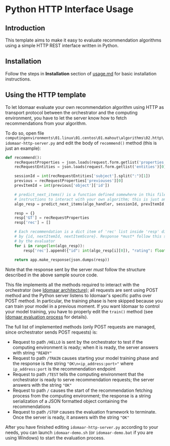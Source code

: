 # Python HTTP Interface Usage

## Introduction
This template aims to make it easy to evaluate recommendation algorithms using a simple HTTP REST interface written in Python.

## Installation
Follow the steps in **Installation** section of [usage.md](usage.md#installation) for basic installation instructions.

## Using the HTTP template
To let Idomaar evaluate your own recommendation algorithm using HTTP as transport protocol between the orchestrator and the computing environment, you have to let the server know how to fetch recommendations from your algorithm.

To do so, open file `computingenvironments\01.linux\01.centos\01.mahout\algorithms\02.http\idomaar-http-server.py` and edit the body of `recommend()` method (this is just an example):

```python
def recommend():
    recRequestProperties = json.loads(request.form.getlist('properties')[0])
    recRequestEntities = json.loads(request.form.getlist('entities')[0])

    sessionId = int(recRequestEntities['subject'].split(":")[1])
    previous = recRequestProperties['previouses'][0]
    prevItemId = int(previous['object']['id'])

    # predict_next_items() is a function defined somewhere in this file and contains
    # instructions to interact with your own algorithm; this is just an example!
    algo_resp = predict_next_items(algo_handler, sessionId, prevItemId, 20)

    resp = {}
    resp['GT'] = recRequestProperties
    resp['rec'] = []

    # Each recommendation is a dict item of 'rec' list inside 'resp' dict and it is formed
    # by {id, nextItemId, nextItemScore}. Response *must* follow this structure to be readable
    # by the evaluator
    for i in range(len(algo_resp)):
        resp['rec'].append({"id": int(algo_resp[i][0]), "rating": float(algo_resp[i][1]), "rank": i+1})
    
    return app.make_response(json.dumps(resp))
```

Note that the response sent by the server *must* follow the structure described in the above sample source code.

This file implements all the methods required to interact with the orchestrator (see [Idomaar architecture](https://github.com/crowdrec/idomaar/wiki/Idomaar-architecture)); all requests are sent using POST method and the Python server listens to Idomaar's specific paths over POST method. In particular, the training phase is here skipped because you can train your model in a previous moment. If you want Idomaar to control your model training, you have to properly edit the `train()` method (see [Idomaar evaluation process](https://github.com/crowdrec/idomaar/wiki/Idomaar-evaluation-process) for details).

The full list of implemented methods (only POST requests are managed, since orchestrator sends POST requests) is:
* Request to path `/HELLO` is sent by the orchestrator to test if the computing environment is ready; when it is ready, the server answers with string `"READY"`
* Request to path `/TRAIN` causes starting your model training phase and the response is the string `"OK\n<ip_address:port>"` where `ip_address:port` is the recommendation endpoint
* Request to path `/TEST` tells the computing environment that the orchestrator is ready to serve recommendation requests; the server answers with the string `"OK"`
* Request to path `/` causes the start of the recommendation fetching process from the computing environment; the response is a string serialization of a JSON formatted object containing the recommendations
* Request to path `/STOP` causes the evaluation framework to terminate. Once the server is ready, it answers with the string `"OK"`

After you have finished editing `idomaar-http-server.py` according to your needs, you can launch `idomaar-demo.sh` (or `idomaar-demo.bat` if you are using Windows) to start the evaluation process.